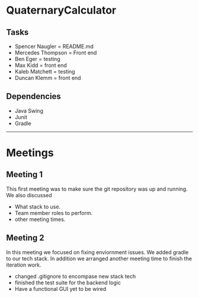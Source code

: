 # QuaternaryCalculator

## Tasks
- Spencer Naugler = README.md
- Mercedes Thompson = Front end
- Ben Eger = testing
- Max Kidd = front end
- Kaleb Matchett = testing
- Duncan Klemm = front end

## Dependencies
- Java Swing
- Junit
- Gradle
---
# Meetings

## Meeting 1
This first meeting was to make sure the git repository was up and running. We also discussed
- What stack to use.
- Team member roles to perform.
- other meeting times.

## Meeting 2
In this meeting we focused on fixing enviornment issues. We added gradle to our tech stack.
In addition we arranged another meeting time to finish the iteration work. 
- changed .gitignore to encompase new stack tech
- finished the test suite for the backend logic
- Have a functional GUI yet to be wired

